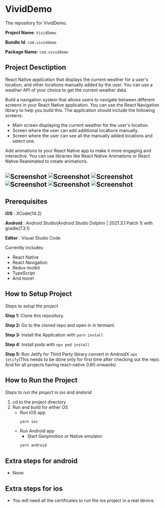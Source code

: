 # VividDemo

The repository for VividDemo.

**Project Name**: `VividDemo`

**Bundle Id**: `com.vividdemo`

**Package Name**: `com.vividdemo`

##  Project Desctiption
React Native application that displays the current weather for a user's location, and other locations manually added by the user. You can use a weather API of your choice to get the current weather data.

Build a navigation system that allows users to navigate between different screens in your React Native application. You can use the React Navigation library to help you build this. The application should include the following screens:

-   Main screen displaying the current weather for the user's location.
-   Screen where the user can add additional locations manually.
-   Screen where the user can see all the manually added locations and select one.

Add animations to your React Native app to make it more engaging and interactive. You can use libraries like React Native Animations or React Native Reanimated to create animations.

![Screenshot](image1.PNG)
![Screenshot](image2.PNG)
![Screenshot](image3.PNG)
![Screenshot](image4.PNG)
![Screenshot](image5.PNG)
![Screenshot](image6.PNG)
---

## Prerequisites

**iOS** : XCode(14.2)

**Android** : Android Studio(Android Studio Dolphin | 2021.3.1 Patch 1) with gradle(7.3.1)

**Editor** : Visual Studio Code


Currently includes:

- React Native
- React Navigation
- Redux-toolkit
- TypeScript
- And more!

## How to Setup Project

_Steps to setup the project_

**Step 1:** Clone this repository.

**Step 2:** Go to the cloned repo and open in in termianl.

**Step 3:** Install the Application with `yarn install`

**Step 4:** Install pods with `npx pod install`

**Step 5:** Run Jetify for Third Party library convert in AndroidX `npx jetify`(This needs to be done only for first time after checking out the repo. And for all projects having react-native 0.60 onwards)

## How to Run the Project

_Steps to run the project in ios and andorid_

1. cd to the project directory
2. Run and build for either OS
    * Run iOS app
        ```bash
        yarn ios
        ```
    * Run Android app
      * Start Genymotion or Native emulator
      ```bash
      yarn android
      ```

## Extra steps for android

- None

## Extra steps for ios

- You will need all the certificates to run the ios project in a real device.
